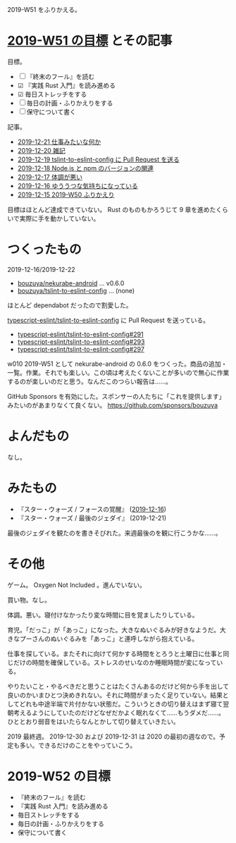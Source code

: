 2019-W51 をふりかえる。

# [2019-W51 の目標][2019-12-15] とその記事

目標。

- ☐ 『終末のフール』を読む
- ☑ 『実践 Rust 入門』を読み進める
- ☑ 毎日ストレッチをする
- ☐ 毎日の計画・ふりかえりをする
- ☐ 保守について書く

記事。

- [2019-12-21 仕事みたいな何か][2019-12-21]
- [2019-12-20 雑記][2019-12-20]
- [2019-12-19 tslint-to-eslint-config に Pull Request を送る][2019-12-19]
- [2019-12-18 Node.js と npm のバージョンの関連][2019-12-18]
- [2019-12-17 体調が悪い][2019-12-17]
- [2019-12-16 ゆううつな気持ちになっている][2019-12-16]
- [2019-12-15 2019-W50 ふりかえり][2019-12-15]

目標はほとんど達成できていない。 Rust のものもかろうじて 9 章を進めたくらいで実際に手を動かしていない。

# つくったもの

2019-12-16/2019-12-22

- [bouzuya/nekurabe-android][] ... v0.6.0
- [bouzuya/tslint-to-eslint-config][] ... (none)

ほとんど dependabot だったので割愛した。

[typescript-eslint/tslint-to-eslint-config][] に Pull Request を送っている。

- [typescript-eslint/tslint-to-eslint-config#291][]
- [typescript-eslint/tslint-to-eslint-config#293][]
- [typescript-eslint/tslint-to-eslint-config#297][]

w010 2019-W51 として nekurabe-android の 0.6.0 をつくった。商品の追加・一覧。作業。それでも楽しい。この頃は考えたくないことが多いので無心に作業するのが楽しいのだと思う。なんだこのつらい報告は……。

GitHub Sponsors を有効にした。スポンサーの人たちに「これを提供します」みたいのがあまりなくて良くない。 https://github.com/sponsors/bouzuya

# よんだもの

なし。

# みたもの

- 『スター・ウォーズ / フォースの覚醒』 ([2019-12-16][])
- 『スター・ウォーズ / 最後のジェダイ』 (2019-12-21)

最後のジェダイを観たのを書きそびれた。来週最後のを観に行こうかな……。

# その他

ゲーム。 Oxygen Not Included 。進んでいない。

買い物。なし。

体調。悪い。寝付けなかったり変な時間に目を覚ましたりしている。

育児。「だっこ」が「あっこ」になった。大きなぬいぐるみが好きなようだ。大きなプーさんのぬいぐるみを「あっこ」と連呼しながら抱えている。

仕事を探している。またそれに向けて何かする時間をとろうと土曜日に仕事と同じだけの時間を確保している。ストレスのせいなのか睡眠時間が変になっている。

やりたいこと・やるべきだと思うことはたくさんあるのだけど何から手を出して良いのかいまひとつ決めきれない。それに時間がまったく足りていない。結果としてどれも中途半端で片付かない状態だ。こういうときの切り替えはまず寝て翌朝考えるようにしていたのだけどなぜだかよく眠れなくて……もうダメだ……。ひととおり弱音をはいたらなんとかして切り替えていきたい。

2019 最終週。 2019-12-30 および 2019-12-31 は 2020 の最初の週なので。予定も多い。できるだけのことをやっていこう。

# 2019-W52 の目標

- 『終末のフール』を読む
- 『実践 Rust 入門』を読み進める
- 毎日ストレッチをする
- 毎日の計画・ふりかえりをする
- 保守について書く

[2019-12-15]: https://blog.bouzuya.net/2019/12/15/
[2019-12-16]: https://blog.bouzuya.net/2019/12/16/
[2019-12-17]: https://blog.bouzuya.net/2019/12/17/
[2019-12-18]: https://blog.bouzuya.net/2019/12/18/
[2019-12-19]: https://blog.bouzuya.net/2019/12/19/
[2019-12-20]: https://blog.bouzuya.net/2019/12/20/
[2019-12-21]: https://blog.bouzuya.net/2019/12/21/
[bouzuya/nekurabe-android]: https://github.com/bouzuya/nekurabe-android
[bouzuya/tslint-to-eslint-config]: https://github.com/bouzuya/tslint-to-eslint-config
[typescript-eslint/tslint-to-eslint-config#291]: https://github.com/typescript-eslint/tslint-to-eslint-config/issues/291
[typescript-eslint/tslint-to-eslint-config#293]: https://github.com/typescript-eslint/tslint-to-eslint-config/issues/293
[typescript-eslint/tslint-to-eslint-config#297]: https://github.com/typescript-eslint/tslint-to-eslint-config/issues/297
[typescript-eslint/tslint-to-eslint-config]: https://github.com/typescript-eslint/tslint-to-eslint-config

